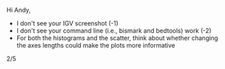 Hi Andy, 
- I don't see your IGV screenshot (-1) 
- I don't see your command line (i.e., bismark and bedtools) work (-2) 
- For both the histograms and the scatter, think about whether changing the axes lengths could make the plots more informative 

2/5
